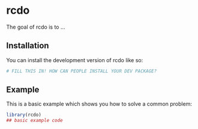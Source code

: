 
# rcdo

<!-- badges: start -->
<!-- badges: end -->

The goal of rcdo is to ...

## Installation

You can install the development version of rcdo like so:

``` r
# FILL THIS IN! HOW CAN PEOPLE INSTALL YOUR DEV PACKAGE?
```

## Example

This is a basic example which shows you how to solve a common problem:

``` r
library(rcdo)
## basic example code
```
